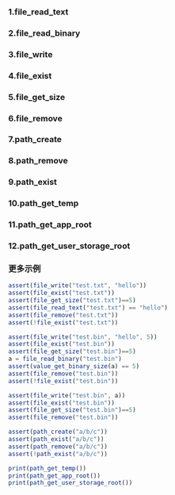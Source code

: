 ### 1.file\_read\_text
### 2.file\_read\_binary
### 3.file\_write
### 4.file\_exist
### 5.file\_get\_size
### 6.file\_remove
### 7.path\_create
### 8.path\_remove
### 9.path\_exist
### 10.path\_get\_temp
### 11.path\_get\_app\_root
### 12.path\_get\_user\_storage\_root

### 更多示例

```js
assert(file_write("test.txt", "hello"))
assert(file_exist("test.txt"))
assert(file_get_size("test.txt")==5)
assert(file_read_text("test.txt") == "hello")
assert(file_remove("test.txt"))
assert(!file_exist("test.txt"))

assert(file_write("test.bin", "hello", 5))
assert(file_exist("test.bin"))
assert(file_get_size("test.bin")==5)
a = file_read_binary("test.bin")
assert(value_get_binary_size(a) == 5)
assert(file_remove("test.bin"))
assert(!file_exist("test.bin"))

assert(file_write("test.bin", a))
assert(file_exist("test.bin"))
assert(file_get_size("test.bin")==5)
assert(file_remove("test.bin"))

assert(path_create("a/b/c"))
assert(path_exist("a/b/c"))
assert(path_remove("a/b/c"))
assert(!path_exist("a/b/c"))

print(path_get_temp())
print(path_get_app_root())
print(path_get_user_storage_root())
```

